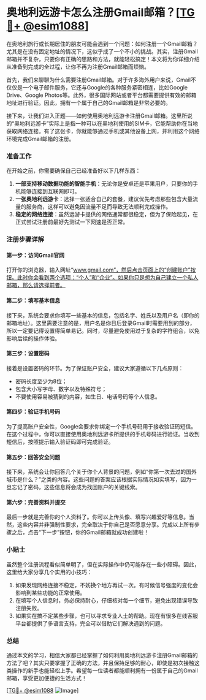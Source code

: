 # 奥地利远游卡怎么注册Gmail邮箱？[[TG💪+ @esim1088](https://t.me/s/esim1088)]

在奥地利旅行或长期居住的朋友可能会遇到一个问题：如何注册一个Gmail邮箱？尤其是在没有固定地址的情况下，这似乎成了一个不小的挑战。其实，注册Gmail邮箱并不复杂，只要你有正确的思路和方法，就能轻松搞定！本文将为你详细介绍从准备到完成的全过程，让你不再为注册Gmail邮箱而烦恼。

首先，我们来聊聊为什么需要注册Gmail邮箱。对于许多海外用户来说，Gmail不仅仅是一个电子邮件服务，它还与Google的各种服务紧密相连，比如Google Drive、Google Photos等。此外，很多国际网站或者平台都需要提供有效的邮箱地址进行验证。因此，拥有一个属于自己的Gmail邮箱是非常必要的。

接下来，让我们进入正题——如何使用奥地利远游卡注册Gmail邮箱。这里所说的“奥地利远游卡”实际上是指一种可以在奥地利使用的SIM卡，它能帮助你在当地获取网络连接。有了这张卡，你就能够通过手机或其他设备上网，并利用这个网络环境完成Gmail邮箱的注册。

### 准备工作

在开始之前，你需要确保自己已经准备好以下几样东西：

1. **一部支持移动数据功能的智能手机**：无论你是安卓还是苹果用户，只要你的手机能够连接到互联网即可。
2. **一张奥地利远游卡**：选择一张适合自己的套餐，建议优先考虑那些包含大量流量的服务商，这样可以避免因流量不足而导致无法顺利完成操作。
3. **稳定的网络连接**：虽然远游卡提供的网络通常都很稳定，但为了保险起见，在正式尝试注册前最好先测试一下网速是否正常。

### 注册步骤详解

#### 第一步：访问Gmail官网

打开你的浏览器，输入网址“www.gmail.com”，然后点击页面上的“创建账户”按钮。此时你会看到两个选项：“个人”和“企业”。如果你只是想为自己建立一个私人邮箱，那么请选择前者。

#### 第二步：填写基本信息

接下来，系统会要求你填写一些基本的信息，包括名字、姓氏以及用户名（即你的邮箱地址）。这里需要注意的是，用户名是你日后登录Gmail时需要用到的部分，所以一定要记得设置得简单易记。同时，尽量避免使用过于复杂的字符组合，以免影响后续的操作体验。

#### 第三步：设置密码

接着是设置密码的环节。为了保证账户安全，建议大家遵循以下几点原则：
- 密码长度至少为8位；
- 包含大小写字母、数字以及特殊符号；
- 不要使用容易被猜到的内容，如生日、电话号码等个人信息。

#### 第四步：验证手机号码

为了提高账户安全性，Google会要求你绑定一个手机号码用于接收验证码短信。在这个过程中，你可以直接使用奥地利远游卡所提供的手机号码进行验证。当收到短信后，按照提示输入验证码即可完成验证。

#### 第五步：回答安全问题

接下来，系统会让你回答几个关于你个人背景的问题，例如“你第一次去过的国外城市是什么？”之类的内容。这些问题的答案应该根据实际情况如实填写，因为一旦忘记了密码，这些信息将会成为找回账户的关键线索。

#### 第六步：完善资料并提交

最后一步就是完善你的个人资料了。你可以上传头像、填写兴趣爱好等信息。当然，这些内容并非强制性要求，完全取决于你自己是否愿意分享。完成以上所有步骤之后，点击“下一步”按钮，你的Gmail邮箱就成功创建啦！

### 小贴士

虽然整个注册流程看似简单明了，但在实际操作中仍可能存在一些小障碍。因此，这里给大家分享几个实用的小技巧：

1. 如果发现网络连接不稳定，不妨换个地方再试一次。有时候信号强度的变化会影响到某些功能的正常使用。
2. 在填写个人信息时，务必保持耐心，仔细核对每一个细节，避免出现错误导致注册失败。
3. 如果实在搞不定某些步骤，也可以寻求专业人士的帮助。现在有很多在线客服平台都提供了多语言支持，完全可以借助它们解决遇到的问题。

### 总结

通过本文的学习，相信大家都已经掌握了如何利用奥地利远游卡注册Gmail邮箱的方法了吧？其实只要掌握了正确的方法，并且保持足够的耐心，即使是初次接触这类操作的新手也能轻松上手。希望每一位读者都能顺利拥有一份属于自己的Gmail邮箱，享受更加便捷的生活方式！

[[TG💪+ @esim1088](https://t.me/s/esim1088) ![Image](https://i.postimg.cc/4NQfJmqS/Snipaste-2025-05-13-00-14-12.png)]